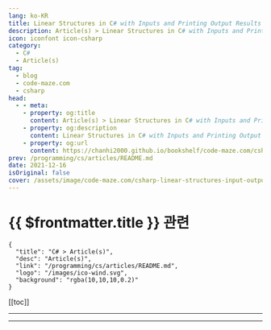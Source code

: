 ```yaml
---
lang: ko-KR
title: Linear Structures in C# with Inputs and Printing Output Results
description: Article(s) > Linear Structures in C# with Inputs and Printing Output Results
icon: iconfont icon-csharp
category: 
  - C#
  - Article(s)
tag: 
  - blog
  - code-maze.com
  - csharp
head:  
  - - meta:
    - property: og:title
      content: Article(s) > Linear Structures in C# with Inputs and Printing Output Results
    - property: og:description
      content: Linear Structures in C# with Inputs and Printing Output Results
    - property: og:url
      content: https://chanhi2000.github.io/bookshelf/code-maze.com/csharp-linear-structures-input-output.html
prev: /programming/cs/articles/README.md
date: 2021-12-16
isOriginal: false
cover: /assets/image/code-maze.com/csharp-linear-structures-input-output/banner.png
---
```


# {{ $frontmatter.title }} 관련

```component VPCard
{
  "title": "C# > Article(s)",
  "desc": "Article(s)",
  "link": "/programming/cs/articles/README.md",
  "logo": "/images/ico-wind.svg",
  "background": "rgba(10,10,10,0.2)"
}
```

[[toc]]

---

<SiteInfo
  name="Linear Structures in C# with Inputs and Printing Output Results"
  desc="Find out more about Input and Output in C#, how to work with it by accepting inputs from a user, processing them, and print the output."
  url="https://code-maze.com/csharp-linear-structures-input-output/"
  logo="/assets/image/code-maze.com/favicon.png"
  preview="/assets/image/code-maze.com/csharp-linear-structures-input-output/banner.png"/>

<!-- TODO: 작성 -->

---

<TagLinks />